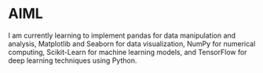# AIML
I am currently learning to implement pandas for data manipulation and analysis, Matplotlib and Seaborn for data visualization, NumPy for numerical computing, Scikit-Learn for machine learning models, and TensorFlow for deep learning techniques using Python.
